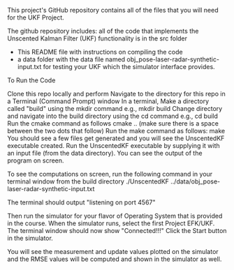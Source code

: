 This project's GitHub repository contains all of the files that you will need for the UKF Project. 

The github repository includes:
all of the code that implements the Unscented Kalman Filter (UKF) functionality is in the src folder
- This README file with instructions on compiling the code
- a data folder with the data file named obj_pose-laser-radar-synthetic-input.txt for testing your UKF which the simulator interface provides.

To Run the Code

Clone this repo locally and perform
Navigate to the directory for this repo in a Terminal (Command Prompt) window
In a terminal, Make a directory called "build" using the mkdir command e.g., mkdir build
Change directory and navigate into the build directory using the cd command e.g., cd build
Run the cmake command as follows cmake .. (make sure there is a space between the two dots that follow)
Run the make command as follows: make
You should see a few files get generated and you will see the UnscentedKF executable created.
Run the UnscentedKF executable by supplying it with an input file (from the data directory). 
You can see the output of the program on screen.

To see the computations on screen, run the following command in your terminal window from the build directory
./UnscentedKF ../data/obj_pose-laser-radar-synthetic-input.txt 

The terminal should output "listening on port 4567" 

Then run the simulator for your flavor of Operating System that is provided in the course. 
When the simulator runs, select the first Project EFK/UKF. 
The terminal window should now show "Connected!!!" 
Click the Start button in the simulator. 

You will see the measurement and update values plotted on the simulator and the RMSE values will be computed and shown in the simulator as well.
